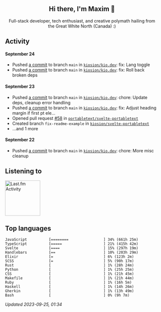 <!-- deno-fmt-ignore-file -->
<div align="center">
  <h2>Hi there, I'm Maxim 👋</h2>
  <p>Full-stack developer, tech enthusiast, and creative polymath hailing from the Great White North (Canada) :)</p>
</div>


## Activity


#### September 24
* Pushed [a commit](https://github.com/kiosion/kio.dev/commit/08363f7161387547606046fe7f48b31099cf75ea) to branch `main` in [`kiosion/kio.dev`](https://github.com/kiosion/kio.dev): fix: Lang toggle
* Pushed [a commit](https://github.com/kiosion/kio.dev/commit/79603ba505d9941656752151823436e2f326b6cd) to branch `main` in [`kiosion/kio.dev`](https://github.com/kiosion/kio.dev): fix: Roll back broken deps

#### September 23
* Pushed [a commit](https://github.com/kiosion/kio.dev/commit/a131f37e057ea7fa7678bee553fa6749451401b8) to branch `main` in [`kiosion/kio.dev`](https://github.com/kiosion/kio.dev): chore: Update deps, cleanup error handling
* Pushed [a commit](https://github.com/kiosion/kio.dev/commit/d057f2ca09f12a9e95efac7afb81cf6557b81ab8) to branch `main` in [`kiosion/kio.dev`](https://github.com/kiosion/kio.dev): fix: Adjust heading margin if first pt ele...
* Opened pull request [#58](https://github.com/portabletext/svelte\-portabletext/pull/58) in [`portabletext/svelte-portabletext`](https://github.com/portabletext/svelte\-portabletext)
* Created branch `fix-readme-example` in [`kiosion/svelte-portabletext`](https://github.com/kiosion/svelte\-portabletext)
* ...and 1 more

#### September 22
* Pushed [a commit](https://github.com/kiosion/kio.dev/commit/629ac882dae1c398cb74113d68471735546a70a3) to branch `main` in [`kiosion/kio.dev`](https://github.com/kiosion/kio.dev): chore: More misc cleanup


## Listening to

<a href="https://github.com/kiosion/toru"><picture>
  <source media="(prefers-color-scheme: dark)" srcset="https://toru.kio.dev/api/v1/kiosion?blur&border_width=0&border_radius=38&theme=nord">
  <source media="(prefers-color-scheme: light)" srcset="https://toru.kio.dev/api/v1/kiosion?blur&border_width=0&border_radius=38&theme=light">
  <img alt="Last.fm Activity" src="https://toru.kio.dev/api/v1/kiosion?blur&border_width=0&border_radius=38" height="115" />
</picture></a>


## Top languages

```
JavaScript          [========                ] 34% (661h 25m)
TypeScript          [=====                   ] 21% (415h 42m)
Svelte              [====                    ] 15% (297h 19m)
Handlebars          [==                      ] 10% (203h 29m)
Elixir              [=                       ] 6% (123h 2m)
SCSS                [=                       ] 5% (90h 17m)
Rust                [                        ] 1% (28h 24m)
Python              [                        ] 1% (25h 25m)
CSS                 [                        ] 1% (21h 45m)
Makefile            [                        ] 1% (21h 44m)
Ruby                [                        ] 1% (16h 5m)
Haskell             [                        ] 1% (14h 26m)
Gherkin             [                        ] 1% (13h 49m)
Bash                [                        ] 0% (9h 7m)
```

_Updated 2023-09-25, 01:34_
